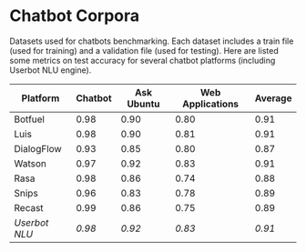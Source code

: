 # Chatbot Corpora

Datasets used for chatbots benchmarking.
Each dataset includes a train file (used for training) and a validation file (used for testing).
Here are listed some metrics on test accuracy for several chatbot platforms (including Userbot NLU engine).

| ﻿Platform    	| Chatbot 	| Ask Ubuntu 	| Web Applications 	| Average 	|
|-------------	|---------	|------------	|------------------	|---------	|
| Botfuel     	| 0.98    	| 0.90       	| 0.80             	| 0.91    	|
| Luis        	| 0.98    	| 0.90       	| 0.81             	| 0.91    	|
| DialogFlow  	| 0.93    	| 0.85       	| 0.80             	| 0.87    	|
| Watson      	| 0.97    	| 0.92       	| 0.83             	| 0.91    	|
| Rasa        	| 0.98    	| 0.86       	| 0.74             	| 0.88    	|
| Snips       	| 0.96    	| 0.83       	| 0.78             	| 0.89    	|
| Recast      	| 0.99    	| 0.86       	| 0.75             	| 0.89    	|
| *Userbot NLU* 	| *0.98*    	| *0.92*       	| *0.83*             	| *0.91*    	|
